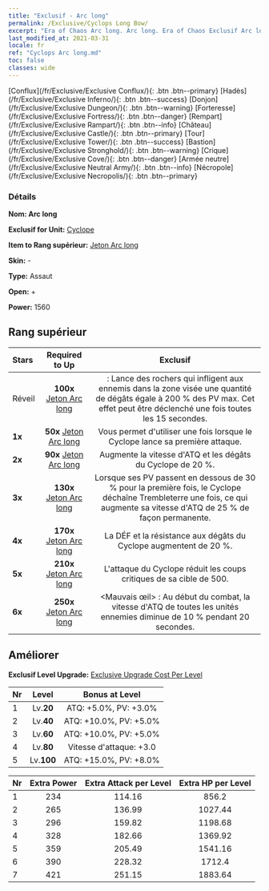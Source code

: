 ```yaml
---
title: "Exclusif - Arc long"
permalink: /Exclusive/Cyclops Long Bow/
excerpt: "Era of Chaos Arc long. Arc long. Era of Chaos Exclusif Arc long. Cyclope Exclusif."
last_modified_at: 2021-03-31
locale: fr
ref: "Cyclops Arc long.md"
toc: false
classes: wide
---
```

 [Conflux](/fr/Exclusive/Exclusive Conflux/){: .btn .btn--primary} [Hadès](/fr/Exclusive/Exclusive Inferno/){: .btn .btn--success} [Donjon](/fr/Exclusive/Exclusive Dungeon/){: .btn .btn--warning} [Forteresse](/fr/Exclusive/Exclusive Fortress/){: .btn .btn--danger} [Rempart](/fr/Exclusive/Exclusive Rampart/){: .btn .btn--info} [Château](/fr/Exclusive/Exclusive Castle/){: .btn .btn--primary} [Tour](/fr/Exclusive/Exclusive Tower/){: .btn .btn--success} [Bastion](/fr/Exclusive/Exclusive Stronghold/){: .btn .btn--warning} [Crique](/fr/Exclusive/Exclusive Cove/){: .btn .btn--danger} [Armée neutre](/fr/Exclusive/Exclusive Neutral Army/){: .btn .btn--info} [Nécropole](/fr/Exclusive/Exclusive Necropolis/){: .btn .btn--primary} 

### Détails
 **Nom: Arc long** 

 **Exclusif for Unit:** [Cyclope](/fr/units/Cyclops/) 

 **Item to Rang supérieur:** [Jeton Arc long](/fr/Items/con_914/)

 **Skin:** -

 **Type:** Assaut

 **Open:** +

 **Power:** 1560

## Rang supérieur

  |     Stars    |  Required to Up | Exclusif |
  |:-------------|:---------------:|:---------------:|
  |  Réveil  | **100x** [Jeton Arc long](/fr/Items/con_914/) | <Lancer de rocher> : Lance des rochers qui infligent aux ennemis dans la zone visée une quantité de dégâts égale à 200 % des PV max. Cet effet peut être déclenché une fois toutes les 15 secondes. |
  | **1x** <i class="fas fa-star"/> | **50x** [Jeton Arc long](/fr/Items/con_914/) | Vous permet d'utiliser <Lancer de rocher> une fois lorsque le Cyclope lance sa première attaque. |
  | **2x** <i class="fas fa-star"/> | **90x** [Jeton Arc long](/fr/Items/con_914/) | Augmente la vitesse d'ATQ et les dégâts du Cyclope de 20 %. |
  | **3x** <i class="fas fa-star"/> | **130x** [Jeton Arc long](/fr/Items/con_914/) | Lorsque ses PV passent en dessous de 30 % pour la première fois, le Cyclope déchaîne Trembleterre une fois, ce qui augmente sa vitesse d'ATQ de 25 % de façon permanente. |
  | **4x** <i class="fas fa-star"/> | **170x** [Jeton Arc long](/fr/Items/con_914/) | La DÉF et la résistance aux dégâts du Cyclope augmentent de 20 %. |
  | **5x** <i class="fas fa-star"/> | **210x** [Jeton Arc long](/fr/Items/con_914/) | L'attaque du Cyclope réduit les coups critiques de sa cible de 500. |
  | **6x** <i class="fas fa-star"/> | **250x** [Jeton Arc long](/fr/Items/con_914/) | <Mauvais œil> : Au début du combat, la vitesse d'ATQ de toutes les unités ennemies diminue de 10 % pendant 20 secondes. |


## Améliorer
 **Exclusif Level Upgrade:** [Exclusive Upgrade Cost Per Level](/Exclusive/ExclusiveUpgradeCostPerLevel/)

  |  Nr  |   Level  | Bonus at Level |
  |:-----|:--------:|:--------------:|
  | 1 | Lv.**20** | ATQ: +5.0%, PV: +3.0% |
  | 2 | Lv.**40** | ATQ: +10.0%, PV: +5.0% |
  | 3 | Lv.**60** | ATQ: +10.0%, PV: +5.0% |
  | 4 | Lv.**80** | Vitesse d'attaque: +3.0 |
  | 5 | Lv.**100** | ATQ: +15.0%, PV: +8.0% |


  |  Nr  |  Extra Power | Extra Attack per Level | Extra HP per Level |
  |:-----|:--------:|:--------:|:--------:|
  | 1 | 234 | 114.16 | 856.2 |
  | 2 | 265 | 136.99 | 1027.44 |
  | 3 | 296 | 159.82 | 1198.68 |
  | 4 | 328 | 182.66 | 1369.92 |
  | 5 | 359 | 205.49 | 1541.16 |
  | 6 | 390 | 228.32 | 1712.4 |
  | 7 | 421 | 251.15 | 1883.64 |


